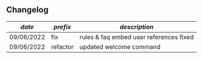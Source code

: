 ## Changelog 

| *date*              | *prefix* | *description*                            |
|---------------------|----------|------------------------------------------|
| 09/06/2022          | fix      | rules & faq embed user references fixed  |
| 09/06/2022          | refactor        | updated welcome command           |
